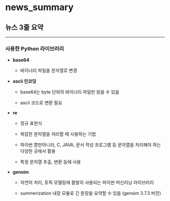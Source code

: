 # news_summary
## 뉴스 3줄 요약
---
### 사용한 Python 라이브러리

+ **base64**

  * 바이너리 파일을 문자열로 변경
  
+ **ascii 인코딩**

  * base64는 byte 단위의 바이너리 파일만 읽을 수 있음
  
  * ascii 코드로 변환 필요
  
+ **re**

  * 정규 표현식
  
  * 복잡한 문자열을 처리할 때 사용하는 기법
  
  * 파이썬 뿐만아니라, C, JAVA, 문서 작성 프로그램 등 문자열을 처리해야 하는 다양한 곳에서 활용
  
  * 특정 문자열 추출, 변환 등에 사용
  
+ **gensim**

  * 자연어 처리, 토픽 모델링에 활발히 사용되는 파이썬 머신러닝 라이브러리
  
  * summerization 내장 모듈로 긴 문장을 요약할 수 있음 (gensim 3.7.3 버전)
  
